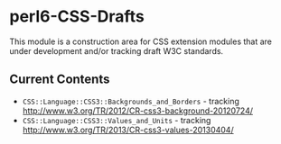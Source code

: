 perl6-CSS-Drafts
================

This module is a construction area for CSS extension modules that are under
development and/or tracking draft W3C standards.

Current Contents
----------------
- `CSS::Language::CSS3::Backgrounds_and_Borders` - tracking http://www.w3.org/TR/2012/CR-css3-background-20120724/
- `CSS::Language::CSS3::Values_and_Units` - tracking http://www.w3.org/TR/2013/CR-css3-values-20130404/


